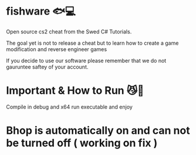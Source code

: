 # fishware 🐟💻
Open source cs2 cheat from the Swed C# Tutorials. 


The goal yet is not to release a cheat but to learn how to create a game modification and reverse engineer games


If you decide to use our software please remember that we do not gauruntee saftey of your account.


# Important & How to Run 😼🚀

Compile in debug and x64 run executable and enjoy


# Bhop is automatically on and can not be turned off ( working on fix )
